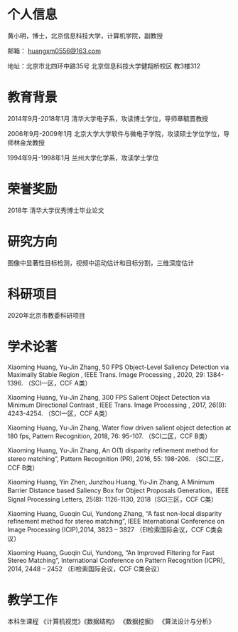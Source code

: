# 个人信息
黄小明，博士，北京信息科技大学，计算机学院，副教授

邮箱： huangxm0556@163.com

地址：北京市北四环中路35号 北京信息科技大学健翔桥校区 教3楼312  

# 教育背景
2014年9月-2018年1月 清华大学电子系，攻读博士学位，导师章毓晋教授

2006年9月-2009年1月 北京大学大学软件与微电子学院，攻读硕士学位学位，导师林金龙教授

1994年9月-1998年1月 兰州大学化学系，攻读学士学位

# 荣誉奖励
2018年 清华大学优秀博士毕业论文

# 研究方向
图像中显著性目标检测，视频中运动估计和目标分割，三维深度估计

# 科研项目
2020年北京市教委科研项目

# 学术论著
Xiaoming Huang, Yu-Jin Zhang, 50 FPS Object-Level Saliency Detection via Maximally Stable Region , IEEE Trans. Image Processing , 2020, 29: 1384-1396. （SCI一区，CCF A类）

Xiaoming Huang, Yu-Jin Zhang, 300 FPS Salient Object Detection via Minimum Directional Contrast , IEEE Trans. Image Processing , 2017, 26(9): 4243-4254. （SCI一区，CCF A类） 

Xiaoming Huang, Yu-Jin Zhang, Water flow driven salient object detection at 180 fps, Pattern Recognition, 2018, 76: 95-107. （SCI二区，CCF B类）

Xiaoming Huang, Yu-Jin Zhang, An O(1) disparity refinement method for stereo matching“, Pattern Recognition (PR), 2016, 55: 198-206. （SCI二区，CCF B类）

Xiaoming Huang, Yin Zhen, Junzhou Huang, Yu-Jin Zhang, A Minimum Barrier Distance based Saliency Box for Object Proposals Generation，IEEE Signal Processing Letters, 25(8): 1126-1130, 2018（SCI三区，CCF C类）


Xiaoming Huang, Guoqin Cui, Yundong Zhang, “A fast non-local disparity refinement method for stereo matching”, IEEE International Conference on Image Processing (ICIP),2014, 3823 – 3827
（EI检索国际会议，CCF C类会议）

Xiaoming Huang, Guoqin Cui, Yundong, “An Improved Filtering for Fast Stereo Matching”, International Conference on Pattern Recognition (ICPR), 2014, 2448 – 2452
（EI检索国际会议，CCF C类会议）


# 教学工作
本科生课程 《计算机视觉》《数据结构》 《数据挖掘》 《算法设计与分析》
